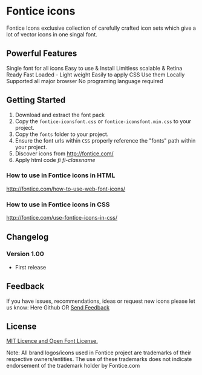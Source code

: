 # Fontice icons

Fontice Icons exclusive collection of carefully crafted icon sets which give a lot of vector icons in one singal font.

## Powerful Features
Single font for all icons
Easy to use & Install
Limitless scalable & Retina Ready
Fast Loaded - Light weight
Easily to apply CSS
Use them Locally
Supported all major browser
No programing language required


## Getting Started
 1. Download and extract the font pack
 2. Copy the `fontice-iconsfont.css` or `fontice-iconsfont.min.css` to your project.
 3. Copy the `fonts` folder to your project.
 4. Ensure the font urls within `CSS` properly reference the "fonts" path within your project.
 5. Discover icons from http://fontice.com/
 6. Apply html code <i>fi fi-classname</i>

### How to use in Fontice icons in HTML 
http://fontice.com/how-to-use-web-font-icons/

### How to use in Fontice icons in CSS 
http://fontice.com/use-fontice-icons-in-css/


## Changelog
### Version 1.00
- First release


## Feedback
If you have issues, recommendations, ideas or request new icons please let us know:
Here Github OR [Send Feedback](http://fontice.com/send-feedback-or-request-icon/)


## License
[MIT Licence and Open Font License.](http://fontice.com/license/)

Note: All brand logos/icons used in Fontice project are trademarks of their respective owners/entities. The use of these trademarks does not indicate endorsement of the trademark holder by Fontice.com
